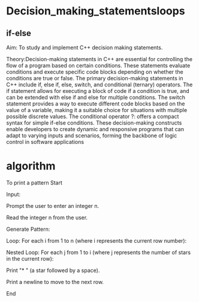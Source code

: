 
# Decision_making_statementsloops
## if-else

Aim: To study and implement C++ decision making statements.

Theory:Decision-making statements in C++ are essential for controlling the flow of a program based on certain conditions. These statements evaluate conditions and execute specific code blocks depending on whether the conditions are true or false. The primary decision-making statements in C++ include if, else if, else, switch, and conditional (ternary) operators. The if statement allows for executing a block of code if a condition is true, and can be extended with else if and else for multiple conditions. The switch statement provides a way to execute different code blocks based on the value of a variable, making it a suitable choice for situations with multiple possible discrete values. The conditional operator ?: offers a compact syntax for simple if-else conditions. These decision-making constructs enable developers to create dynamic and responsive programs that can adapt to varying inputs and scenarios, forming the backbone of logic control in software applications
# algorithm
To print a pattern
Start

Input:

Prompt the user to enter an integer n.

Read the integer n from the user.

Generate Pattern:

Loop: For each i from 1 to n (where i represents the current row number):

Nested Loop: For each j from 1 to i (where j represents the number of stars in the current row):

Print "* " (a star followed by a space).

Print a newline to move to the next row.

End
